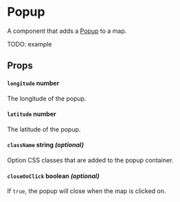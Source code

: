 Popup
=====

A component that adds a [Popup](https://docs.mapbox.com/mapbox-gl-js/api/markers/#popup) to a map.

TODO: example

Props
-----

#### `longitude` number

The longitude of the popup.

#### `latitude` number

The latitude of the popup.

#### `className` string *(optional)*

Option CSS classes that are added to the popup container.

#### `closeOnClick` boolean *(optional)*

If `true`, the popup will close when the map is clicked on.
